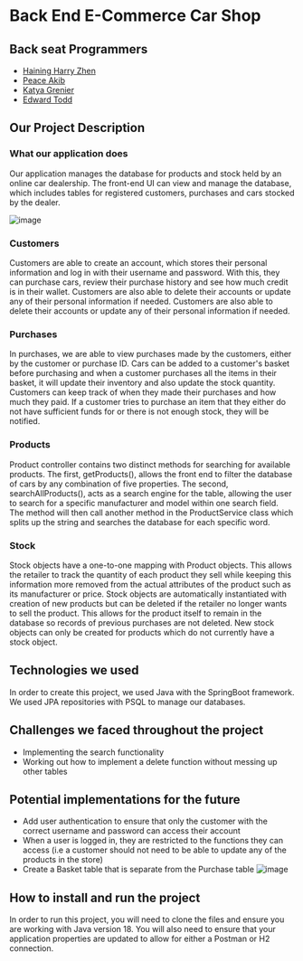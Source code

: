 # Back End E-Commerce Car Shop

## Back seat Programmers
- [Haining Harry Zhen]( https://github.com/hainingzhen )
- [Peace Akib]( https://github.com/pe-a-ce )  
- [Katya Grenier](https://github.com/katyagr ) 
- [Edward Todd]( https://github.com/edward1432 ) 

## Our Project Description

### What our application does

Our application manages the database for products and stock held by an online car dealership. The front-end UI can view and manage the database, which includes tables for registered customers, purchases and cars stocked by the dealer. 

![image]( https://user-images.githubusercontent.com/99202770/170478041-b67cdd1c-6e83-4149-8556-0a045f7a2444.jpeg )

### Customers

Customers are able to create an account, which stores their personal information and log in with their username and password. With this, they can purchase cars, review their purchase history and see how much credit is in their wallet. Customers are also able to delete their accounts or update any of their personal information if needed. Customers are also able to delete their accounts or update any of their personal information if needed. 


### Purchases

In purchases, we are able to view purchases made by the customers, either by the customer or purchase ID. Cars can be added to a customer's basket before purchasing and
when a customer purchases all the items in their basket, it will update their inventory and also update the stock quantity. Customers can keep track of when they made their purchases and how much they paid. If a customer tries to purchase an item that they either do not have sufficient funds for or there is not enough stock, they will be notified.

### Products
	
Product controller contains two distinct methods for searching for available products. The first, getProducts(), allows the front end to filter the database of cars by any combination of five properties. The second, searchAllProducts(), acts as a search engine for the table, allowing the user to search for a specific manufacturer and model within one search field. The method will then call another method in the ProductService class which splits up the string and searches the database for each specific word.

### Stock

Stock objects have a one-to-one mapping with Product objects. This allows the retailer to track the quantity of each product they sell while keeping this information more removed from the actual attributes of the product such as its manufacturer or price. Stock objects are automatically instantiated with creation of new products but can be deleted if the retailer no longer wants to sell the product. This allows for the product itself to remain in the database so records of previous purchases are not deleted. New stock objects can only be created for products which do not currently have a stock object.
 
## Technologies we used

In order to create this project, we used Java with the SpringBoot framework. We used JPA repositories with PSQL to manage our databases. 

## Challenges we faced throughout the project

- Implementing the search functionality
- Working out how to implement a delete function without messing up other tables


## Potential implementations for the future
- Add user authentication to ensure that only the customer with the correct username and password can access their account
- When a user is logged in, they are restricted to the functions they can access (i.e a customer should not need to be able to update any of the products in the store)
- Create a  Basket table that is separate from the Purchase table
![image]( https://user-images.githubusercontent.com/99202770/170468083-cf68368a-591f-4e2e-bd39-27ee0f471831.jpeg )


## How to install and run the project 

In order to run this project, you will need to clone the files and ensure you are working with Java version 18. You will also need to ensure that your application properties are updated to allow for either a Postman or H2 connection.


